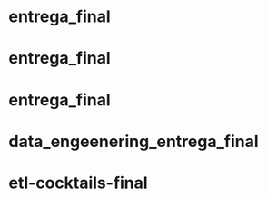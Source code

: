 # entrega_final
# entrega_final
# entrega_final
# data_engeenering_entrega_final
# etl-cocktails-final
